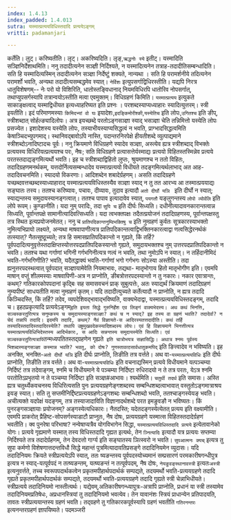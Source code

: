 ```yaml
---
index: 1.4.13
index_padded: 1.4.013
sutra: यस्मात्प्रत्ययविधिस्तदादि प्रत्ययेऽङ्गम्
vritti: padamanjari

---
```

कर्तेति। लुट्। करिष्यतीति। लृट्। अकरिष्यदिति। लृङ्,`ऋद्धनोः स्ये` इतीट्। यस्मादिति सञ्ज्ञिनिर्देशाथमिति। ननु तदादीत्यनेन सञ्ज्ञी निर्दिश्यते, न यस्मादित्यनेन तत्राह-तदादीतिसम्बन्धादिति। सति हि यस्मादित्यस्मिन् तदादीत्यनेन सञ्ज्ञा निर्देष्टुं शक्यते, नान्यथा । सति हि परामर्शनीये तदित्यनेन परामर्शो भवति, अन्यथा तदादीत्यसम्बद्धमेव स्यात्। `नेर्विशः` इत्युपसर्गाद्विधिरस्तीति। यद्यपि निरत्र धातुविशेषणम्-- नेः परो यो विशिरिति, धातोस्तङ्विधानाद् नियमविधिरपि धातोरिव नोपसर्गात्, तथाप्युपसर्गस्यापि तत्रान्वयोऽस्तीति मत्वा एवमुक्तम्।
विधिग्रहणं किमिति। `यस्मात्प्रत्यय` इत्युकते साकाङ्क्षत्वाद् यस्माद्विधीयत इत्यध्याहरिष्यत इति प्रश्नः । परशब्दस्याप्यध्याहारः स्यादित्युत्तरम्। स्त्री इयतीति। इदं परिमाणमस्याः `किमिदभ्यां वो घः` इयादेशः,`इदङ्किमोरीश्की`,`यस्येतिच` इति लोपः,`उगितश्च` इति ङीप्, स्त्रीशब्दात् सोर्हल्ङ्यादिलोपः। अत्र इयच्छब्दे परतोऽङ्गसञ्ज्ञा स्याद् भसञ्ज्ञा चेति तन्निमित्तो यस्येति लोपः प्रसज्येत। इशादेशस्य यस्येति लोपः, तस्याभीयस्याप्यसिद्धत्वं न भवति, प्राग्भादसिद्धत्वमिति केषाञ्चिदभ्युपगमाद्। स्थानिवद्बावोऽपि नास्ति, पदान्तरनिरपेक्षे हीयतीशब्दे व्युत्पाद्यमाने स्त्रीशब्दोऽनादिष्टादचः पूर्वः।
ननु क्रियमाणे विधिग्रहणे स्यादेव सञ्ज्ञा, अस्त्येव ह्यत्र स्त्रीशब्दाद् विभक्तेः प्रत्ययस्य विधिरियत्प्रत्ययश्च परः, नैषः; सति विधिग्रहणे प्रत्यासत्तेर्यस्माद्यः प्रत्ययो विहितस्तस्मिन्नेव प्रत्यये परतस्तदाद्यङ्गमित्यर्थो भवति। इह च स्त्रीशब्दाद्विहितो लुप्तः, श्रुयमाणश्च न ततो विहितः, तदादिग्रहणमनर्थकम्, यत्तदोर्नित्यसम्बन्धादेव यस्मात्प्रत्ययो विधीयते तदङ्गमित्यर्थलाभाद् अत आह-तदादिवचनमिति। स्यादयो विकरणाः। आदिशब्देन शबादेर्ग्रहणम्। असति तदादिग्रहणे यच्छब्दवत्तच्छब्दस्याध्याहाराद् यस्मात्प्रत्ययविधिस्तस्यैव सञ्ज्ञा स्याद् न तु तत आरभ्य आ तस्मात्प्रययाद्यः सङ्घातः तस्य। ततश्च करिष्यावः, पचावः, दीव्यावः, तुदाव इत्यादौ `अतो दीर्घो यञि ` इति दीर्घो न स्यात्; स्याद्यन्तस्य समुदायस्यानङ्गत्वात्। ततश्च पापाव इत्यादावेव स्यात्, `पयगतौ` यङ्लुगन्तस्य `लोपो व्योर्वलि` इति लोपे रूपम्। कुण्डानीति। यदा नुम् परादिः, तदा `सुपि च` इति दीर्घः सिध्यति। दधीनीत्यादावनकारान्तत्वान्न सिध्यति, पूर्वान्तपक्षे सामानीत्यादिवत्सिध्यति। यदा त्वभक्तपक्षः तदैतत्प्रयोजनं तदादिग्रहणस्य, पूर्वान्तपक्षस्तु तत्र स्थित इत्यप्रयोजनमेतत्। 
ननु च `प्रातिपदिकान्तनुम्विभक्तिषु च` इति नुम्ग्रहणं कुर्वतः सूत्रकारस्याभक्तो नुमित्यभिप्रायो लक्ष्यते, अन्यथा माषवापाणीत्यत्र प्रातिपदिकान्तत्वाद्विभक्तिनकारत्वाद्वा णत्वसिद्धेरनर्थकं तत्स्यात्? नैतत्सूष्ठूच्यते; तत्र हि समासप्रातिपदिकान्तो न गृह्यते, किं तर्हि? पूर्वपदादित्यनुवृत्तेस्तदाक्षिप्तस्योत्तरपदप्रातिपदिकस्यान्तो गृह्यते, समुदायभक्तश्च नुम् उत्तरपदप्रातिपदिकान्तो न भवति। ततश्च यथा गर्गाणां भगिनी गर्गभगिनीत्यत्र णत्वं न भवति, तथा नुमोऽपि न स्यात्। न तर्हिदानीमिदं भवति-गर्गभगिणीति? भवति, यदैतद्धाक्यं भवति-गर्गाणां भगो गर्गभगः सोऽस्या अस्तीति। तदा ह्यनुत्तरपदस्थत्वात् पूर्वपदात् सञ्ज्ञायामेवेति नियमाभावः, तद्यथा- मातृभोगाय हितो मातृभोगीण इति। एवमपि माषान् वप्तुं शीलमस्याः माषवापिणी-अत्र न प्राप्नोति, ङीबत्रोत्तरपदस्यान्तो न तु नकारः। नकार एवात्रान्तः, कथम्? गतिकारकोपपदानां कृद्बिः सह समासवचनं प्राक् सुबुत्पत्तेः, अतः स्याद्यर्थं क्रियमाणं तदादिग्रहणं नुम्यपीष्टं साधयतीति मत्वा नुम्ग्रहणं कृतम्। यदि तदादीत्युच्यते कर्तेत्यादौ न प्राप्नोति, न ह्यत्र तदादि किञ्चिदस्ति, किं तर्हि? तदेव, व्यपदेशिवद्भावाद्भविष्यति, वाक्यभेदाद्वा, यस्मात्प्रत्ययविधिस्तदङ्गम्, तदादि च। इहठप्रकृत्यादि प्रत्ययेऽङ्गम्` इति इयता सिद्धे गुरुनिर्हेश एव लिङ्गं वाक्यभेदस्य।
अथ कथं भिनत्ति, सञ्चस्करतुरित्यत्र सनुम्कस्य च समुदायस्याङ्गसञ्ज्ञा? कथं च न स्याद्? इह तस्य वा ग्रहणं भवति? तदादेर्वा? न चेदं तन्नापि तदादि। इदमपि तदादि, कथम्? नैवं विज्ञायते-स आदिरस्यतत्तदादीति। कथं तर्हि तस्यादिस्तदादिस्तदादिरस्येति? तथापि उष्ट्रमुखवदेकस्यादिशब्दस्य लोपः। एवं हि विज्ञायमाने भिनत्तीत्यत्र यस्मात्प्रत्ययविधिभिदेस्तस्य आदिर्भकारः, स आदिः सन्नन्तस्य समुदायस्येति सिध्यति। एवं सञ्चस्करतुरित्यत्रापि `तन्मध्यपतितस्तद्ग्रहणेन गृह्यते` इति चात्रोभयत्र सज्ञासिद्धिः। अथात्र श्नमः पूर्वस्य भिशब्दस्यङ्गसञ्ज्ञा कस्मान्न भवति? भवतु, को दोषः? गुणस्तावत्ठसार्वधातुकमपिद्` इति ङित्त्वादेव न भविष्यति। इह अनक्ति, भनक्ति-`अतो दीर्घो यञि` इति दीर्घः प्राप्नोति, तिङीति तत्र वर्त्तते। अथ वा-`यस्मात्प्रत्ययविधिः` इति दीर्घः प्राप्नोति, तिङीति तत्र वर्त्तते। अथ वा-`यस्मात्प्रत्ययविधिः` इति वचनाद्यस्मिन् प्रत्यये विधीयमाने यत्पञ्चम्या निर्दिष्टं तत्र तदेवाङ्गम्, श्नमि च विधीयमाने ये पञ्चम्या निर्दिष्टा रुधिरादयो न ते तत्र परतः, येऽत्र श्नमि परतोतिऽप्रभृतयो न ते पञ्चम्या निर्दिष्टा इति सञ्ज्ञ#आभावः।
श्यर्थमिति। `चतुर्थी तदर्थ` इति समासः। अस्ति ह्यत्र चतुर्थ्येकवचनस्य विधिरित्यसति पुनः प्रत्ययग्रहणेङ्गशब्दस्य सम्बन्धिशब्दत्वाभावात् वस्तुतोऽङ्गमात्राश्रय इयङ् स्यात्। सति तु सप्तमीनिर्द्दिष्टप्रत्ययग्रहणेऽङ्गशब्दः सम्बन्धिशब्दो भवति, ततश्चाङ्गस्येयङ् भवति। अचीत्यक्ते यदपेक्षं यदङ्गम्, तत्र तस्याजादाविति विज्ञानादर्थशब्दे परत इमङुवङौ न भविष्यतः।
किं पुनरङ्गसञ्ज्ञायाः प्रयोजनम्? अङ्गस्येत्यधिकारः। नैतदस्ति; यदेतदङ्गस्येत्येतत् प्रत्यय इति वक्ष्यामीति। एवमपि प्राकरोत् प्रैहिष्ट-सोपसर्गस्याडाटौ प्राप्नुतः, नैष दोषः, प्रत्ययग्रहणे यस्मात्स विहितस्तदादेर्ग्रहणं भवतीति। क्व पुनरेषा परिभाषा? नन्वेषाप्यत्रैव योगविभागेन सिद्धा, `यस्मात्प्रत्ययविधिस्तदादि प्रत्यये` इत्येतावानेको योगः। प्रत्यये गृह्यमाणे यस्मात् तस्य विधिस्तदादि गृह्यत इत्यर्थः, तेन `ञ्नित्यादिः` इत्यादौ यत्र प्रत्ययः सप्तम्या निर्दिश्यते तत्र तदादेर्ग्रहणम्, तेन देवदत्तो गार्ग्य इति सङ्घातस्य ञित्स्वरो न भवति। `सुपआत्मनः क्यच्` इत्यत्र तु सुपा कर्मणो विशेषणात्तदन्तविधौ सिद्धे महान्तं पुत्रमित्यादावतिप्रसङ्गे तदादिनियमेन व्युदासः। यदि तदादिनियमः क्रियते स्त्रीप्रत्ययेऽपि स्यात्, ततः ष्यङन्तस्य पूर्वपदस्योच्यमानं सम्प्रसारणं परमकारीषगन्धीपुत्र इत्यत्र न स्याद्-यत्पूर्वपदं न तत्ष्यङन्तम्, यत्ष्यङन्तं न तत्पूर्वपदम्, नैष दोषः, `नेयङुवङ्स्थानावस्त्री` इत्यतः`अस्त्री` इत्यनुवर्त्तते, तच्च स्वरूपपदार्थकत्वेन प्रकृतमपीहार्थपदार्थकं सम्पद्यते, तदयमर्थो भवति-प्रत्ययग्रहणे तदादि गृह्यते प्रकृतमपीहार्थपदार्थकं सम्पद्यते, तदयमर्थो भवति-प्रत्ययग्रहणे तदादि गृह्यते स्त्री चेन्नाभिधीयते। स्त्रीप्रत्यये तदादिनियमो नास्तीत्यर्थः। यद्येवम्,अतिकारीषगन्ध्यापुत्रः-अत्रापि प्राप्नोति, प्रधानं या स्त्री तस्यामेव तदादिनियमप्रतिषेधः, अप्रधानस्त्रियां तु तदादिनियमो भवत्येव। तेन यावानंशः स्त्रियं प्राधान्येन प्रतिपादयति, तावतः स्त्रीप्रत्ययान्तस्य ग्रहणं भवति। तद्ग्रहणे तु गतिकारकपूर्वस्यापि ग्रहणं भवतीति `गतिरनन्तरः` इत्यनन्तरग्रहणं ज्ञापयिष्यते। 
पदमञ्जरी